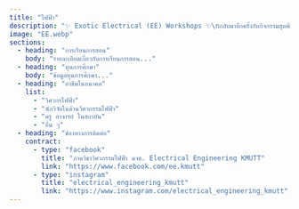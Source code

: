 ```yaml
---
title: "ไฟฟ้า"
description: "✨ Exotic Electrical (EE) Workshops ✨\nกลับมาอีกครั้งกับกิจกรรมสุดพิเศษ ที่จะพาทุกคนมาสัมผัสประสบการณ์จริงในโลกของวิศวกรรมไฟฟ้า ⚡\nเราพร้อมพาน้อง ๆ ลงสนามปฏิบัติจริง ได้ทั้งความรู้และทักษะติดตัวกลับไปแบบจัดเต็ม! 🚀"
image: "EE.webp"
sections:
  - heading: "การเรียนการสอน"
    body: "รายละเอียดเกี่ยวกับการเรียนการสอน..."
  - heading: "ทุนการศึกษา"
    body: "ข้อมูลทุนการศึกษา..."
  - heading: "อาชีพในอนาคต"
    list:
      - "วิศวกรไฟฟ้า"
      - "นักวิจัยในด้านวิศวกรรมไฟฟ้า"
      - "ครู อาจารย์ ในสถาบัน"
      - "อื่น ๆ"
  - heading: "ช่องทางการติดต่อ"
    contract:
      - type: "facebook"
        title: "ภาควิชาวิศวกรรมไฟฟ้า มจธ. Electrical Engineering KMUTT"
        link: "https://www.facebook.com/ee.kmutt"
      - type: "instagram"
        title: "electrical_engineering_kmutt"
        link: "https://www.instagram.com/electrical_engineering_kmutt"
---
```

